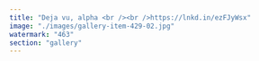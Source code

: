 ```yaml
---
title: "Deja vu, alpha <br /><br />https://lnkd.in/ezFJyWsx"
image: "./images/gallery-item-429-02.jpg"
watermark: "463"
section: "gallery"
---
```

